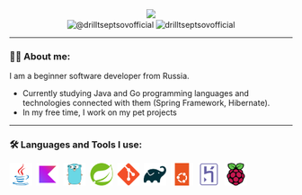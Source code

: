 <div id="header" align="center">
	<img src="https://media.giphy.com/media/5eLDrEaRGHegx2FeF2/giphy.gif" width="200"/>
</div>

<div id="badges" align="center">
	<img src="https://img.shields.io/badge/@drilltseptsovofficial-blue?logo=telegram&logoColor=white&style=flat-square"
		 alt="@drilltseptsovofficial" title="@drilltseptsovofficial"/>
	<img src="https://img.shields.io/badge/drilltseptsovofficial,%20Discord%20Tag:%202551-blueviolet?logo=discord&logoColor=white&style=flat-square" 
	     alt="drilltseptsovofficial" title="drilltseptsovofficial"
</div>

---
<div id="aboutme" align="left">
<h3> 🧝‍♂️ About me: </h3>
<p>I am a beginner software developer from Russia.</p> 

<ul>
	<li>Currently studying Java and Go programming languages and technologies connected with them (Spring Framework, Hibernate).</li>
	<li>In my free time, I work on my pet projects</li>
</ul>

---

<h3 align="left"> 🛠️ Languages and Tools I use: </h3>

<div id="tools" align="left">
	<img src="https://github.com/devicons/devicon/blob/master/icons/java/java-original.svg" title="Java" alt="Java" width="40" height="40"/>&nbsp;
	<img src="https://github.com/devicons/devicon/blob/master/icons/kotlin/kotlin-original.svg" title="Kotlin" alt="Kotin" width="40" height="40"/>&nbsp;
	<img src="https://github.com/devicons/devicon/blob/master/icons/go/go-original.svg" title="Go"
	     alt="Go" width="40" height="40"/>&nbsp;
	<img src="https://github.com/devicons/devicon/blob/master/icons/spring/spring-original.svg" title="Spring" alt="Spring" width="40" height="40"/>&nbsp;
	<img src="https://github.com/devicons/devicon/blob/master/icons/git/git-original.svg" title="Git" alt="Git" width="40" height="40"/>&nbsp;
	<img src="https://github.com/devicons/devicon/blob/master/icons/gradle/gradle-original.svg" title="Gradle" alt="Gradle" width="40" height="40"/>&nbsp;
	<img src="https://github.com/devicons/devicon/blob/master/icons/ubuntu/ubuntu-plain.svg" title="Ubuntu" alt="Ubuntu" width="40" height="40"/>&nbsp;
	<img src="https://github.com/devicons/devicon/blob/master/icons/heroku/heroku-original.svg" title="Heroku" alt="Heroku" width="40" height="40"/>&nbsp;
	<img src="https://github.com/devicons/devicon/blob/master/icons/raspberrypi/raspberrypi-original.svg" title="Raspberry Pi" alt="Raspberry Pi" width="40" height="40"/>&nbsp;
</div>
